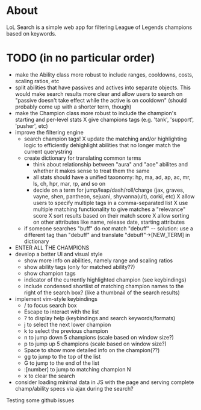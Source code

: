 # About
LoL Search is a simple web app for filtering League of Legends champions based on keywords.


# TODO (in no particular order)
* make the Ability class more robust to include ranges, cooldowns, costs, scaling ratios, etc
* split abilities that have passives and actives into separate objects. This would make search results more clear and allow users to search on "passive doesn't take effect while the active is on cooldown" (should probably come up with a shorter term, though)
* make the Champion class more robust to include the champion's starting and per-level stats
X give champions tags (e.g. 'tank', 'support', 'pusher', etc)
* improve the filtering engine
    * search champion tags!
    X update the matching and/or highlighting logic to efficiently dehighlight abilities that no longer match the current querystring
    * create dictionary for translating common terms
        * think about relationship between "aura" and "aoe" abilites and whether it makes sense to treat them the same 
        * all stats should have a unified taxonomy: hp, ma, ad, ap, ac, mr, ls, ch, hpr, mar, rp, and so on
        * decide on a term for jump/leap/dash/roll/charge (jax, graves, vayne, shen, pantheon, sejuani, shyvanna(ult), corki, etc)
    X allow users to specify multiple tags in a comma-separated list
    X use multiple matching functionality to give matches a "relevance" score
    X sort results based on their match score
    X allow sorting on other attributes like name, release date, starting attributes
    * if someone searches "buff" do *not* match "debuff" -- solution: use a different tag than "debuff" and translate "debuff"->[NEW_TERM] in dictionary
* ENTER ALL THE CHAMPIONS
* develop a better UI and visual style
    * show more info on abilities, namely range and scaling ratios
    * show ability tags (only for matched ability??)
    * show champion tags
    * indicator of the currently highlighted champion (see keybindings)
    * include condensed shortlist of matching champion names to the right of the search box? (like a thumbnail of the search results)
* implement vim-style keybindings
    * / to focus search box
    * Escape to interact with the list
    * ? to display help (keybindings and search keywords/formats)
    * j to select the next lower champion
    * k to select the previous champion
    * n to jump down 5 champions (scale based on window size?)
    * p to jump up 5 champions (scale based on window size?)
    * Space to show more detailed info on the champion(??)
    * gg to jump to the top of the list
    * G to jump to the end of the list
    * :[number] to jump to matching champion N
    * x to clear the search
* consider loading minimal data in JS with the page and serving complete champ/ability specs via ajax during the search?


Testing some github issues
